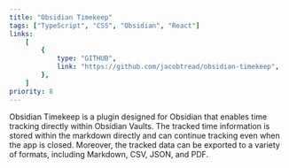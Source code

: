 ```yaml
---
title: "Obsidian Timekeep"
tags: ["TypeScript", "CSS", "Obsidian", "React"]
links:
    [
        {
            type: "GITHUB",
            link: "https://github.com/jacobtread/obsidian-timekeep",
        },
    ]
priority: 8
---
```


Obsidian Timekeep is a plugin designed for Obsidian that enables time tracking directly within Obsidian Vaults. The tracked time information is stored within the markdown directly and can continue tracking even when the app is closed. Moreover, the tracked data can be exported to a variety of formats, including Markdown, CSV, JSON, and PDF.